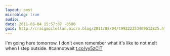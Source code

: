 ```yaml
---
layout: post
microblog: true
audio: 
date: 2011-08-04 15:57:07 -0500
guid: http://craigmcclellan.micro.blog/2011/08/04/t99222353409613825.html
---
```

I'm going here tomorrow. I don't even remember what it's like to not melt when I step outside. #cannotwait  [t.co/yy5zCiT](http://t.co/yy5zCiT)

